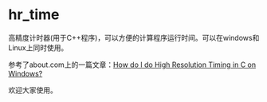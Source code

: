 hr_time
=======

高精度计时器(用于C++程序)，可以方便的计算程序运行时间。可以在windows和Linux上同时使用。

参考了about.com上的一篇文章：[How do I do High Resolution Timing in C on Windows?](http://cplus.about.com/od/howtodothingsin1/a/timing.htm)

欢迎大家使用。
